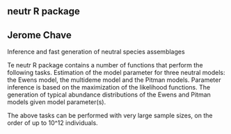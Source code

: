 ## neutr R package
## Jerome Chave


Inference and fast generation of neutral species assemblages 

Te neutr R package contains a number of functions that perform the following tasks.
Estimation of the model parameter for three neutral models: the Ewens model, the multideme model and the Pitman models. 
Parameter inference is based on the maximization of the likelihood functions. 
The generation of typical abundance distributions of the Ewens and Pitman models given model parameter(s). 

The above tasks can be performed with very large sample sizes, on the order of up to 10^12 individuals. 
